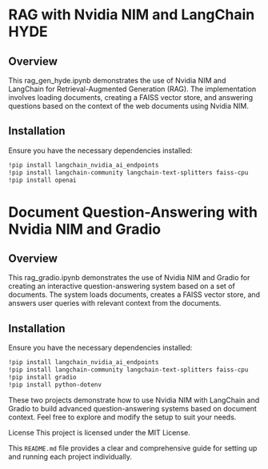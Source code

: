 # RAG with Nvidia NIM and LangChain HYDE

## Overview

This rag_gen_hyde.ipynb demonstrates the use of Nvidia NIM and LangChain for Retrieval-Augmented Generation (RAG). The implementation involves loading documents, creating a FAISS vector store, and answering questions based on the context of the web documents using Nvidia NIM.

## Installation

Ensure you have the necessary dependencies installed:

```bash
!pip install langchain_nvidia_ai_endpoints
!pip install langchain-community langchain-text-splitters faiss-cpu
!pip install openai

```


# Document Question-Answering with Nvidia NIM and Gradio

## Overview

This rag_gradio.ipynb demonstrates the use of Nvidia NIM and Gradio for creating an interactive question-answering system based on a set of documents. The system loads documents, creates a FAISS vector store, and answers user queries with relevant context from the documents.

## Installation

Ensure you have the necessary dependencies installed:

```bash
!pip install langchain_nvidia_ai_endpoints
!pip install langchain-community langchain-text-splitters faiss-cpu
!pip install gradio
!pip install python-dotenv
```

These two projects demonstrate how to use Nvidia NIM with LangChain and Gradio to build advanced question-answering systems based on document context. Feel free to explore and modify the setup to suit your needs.

License
This project is licensed under the MIT License.

This `README.md` file provides a clear and comprehensive guide for setting up and running each project individually.

